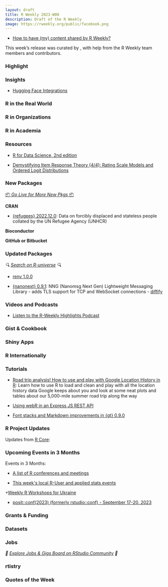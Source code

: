 ```yaml
---
layout: draft
title: R Weekly 2023-W00
description: Draft of the R Weekly
image: https://rweekly.org/public/facebook.png
---
```



+ [How to have (my) content shared by R Weekly?](https://github.com/rweekly/rweekly.org#how-to-have-my-content-shared-by-r-weekly)

This week’s release was curated by [](), with help from the R Weekly team members and contributors.



###  Highlight



### Insights

+ [Hugging Face Integrations](https://blogs.rstudio.com/ai/posts/2023-07-12-hugging-face-integrations/)

### R in the Real World



###  R in Organizations



###  R in Academia



###  Resources

+ [R for Data Science, 2nd edition](https://www.tidyverse.org/blog/2023/07/r4ds-2e/s)

+ [Demystifying Item Response Theory (4/4): Rating Scale Models and Ordered Logit Distributions](https://yongfu.name/irt4/)


###  New Packages

<p class="added-hostname"><a href="https://rweekly.org/live" target="_blank" class="externalLink">📦 <i>Go Live for More New Pkgs</i> 📦</a></p>


**CRAN**

+ [{refugees} 2022.12.0](https://cran.r-project.org/package=refugees): Data on forcibly displaced and stateless people collated by the UN Refugee Agency (UNHCR)


**Bioconductor**



**GitHub or Bitbucket**



### Updated Packages

<i>🔍 [Search on R-universe](https://r-universe.dev/search/) 🔍</i>

+ [renv 1.0.0](https://posit.co/blog/renv-1-0-0/)

+ [{nanonext} 0.9.1](https://cran.r-project.org/package=nanonext): NNG (Nanomsg Next Gen) Lightweight Messaging Library - adds TLS support for TCP and WebSocket connections - [diffify](https://diffify.com/R/nanonext)


###  Videos and Podcasts

* [Listen to the R-Weekly Highlights Podcast](https://rweekly.fireside.fm/)


### Gist & Cookbook



### Shiny Apps



### R Internationally



###  Tutorials

- [Road trip analysis! How to use and play with Google Location History in R](https://www.andrewheiss.com/blog/2023/07/03/using-google-location-history-with-r-roadtrip/): Learn how to use R to load and clean and play with all the location history data Google keeps about you and look at some neat plots and tables about our 5,000-mile summer road trip along the way

+ [Using webR in an Express JS REST API](https://colinfay.me/calling-webr-from-expressjs/)

+ [Font stacks and Markdown improvements in {gt} 0.9.0](https://posit.co/blog/font-stacks-and-markdown-improvements-in-gt-0-9-0/)


<!--<div class="post-more-begin></div><div class="post-more-end"></div>-->

###  R Project Updates

Updates from [R Core](http://developer.r-project.org/blosxom.cgi/R-devel/NEWS):


###  Upcoming Events in 3 Months

Events in 3 Months:


+ [A list of R conferences and meetings](https://jumpingrivers.github.io/meetingsR/events.html)

+ [This week's local R-User and applied stats events](https://community.rstudio.com/c/irl)

+[Weekly R Workshops for Ukraine](https://sites.google.com/view/dariia-mykhailyshyna/main/r-workshops-for-ukraine)

+ [posit::conf(2023) (formerly rstudio::conf) - September 17-20, 2023](https://posit.co/conference/)

### Grants & Funding


### Datasets


### Jobs

<i>💼 [Explore Jobs & Gigs Board on RStudio Community](https://community.rstudio.com/c/jobs/) 💼</i>

###  rtistry


###  Quotes of the Week
